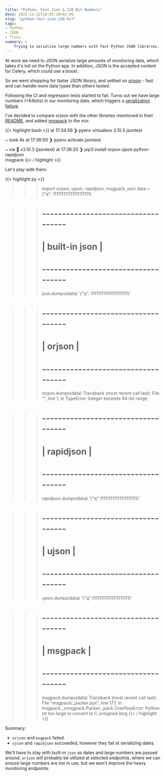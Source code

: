 ```yaml
---
title: "Python, Fast Json & 128 Bit Numbers"
date: 2022-11-22T18:02:28+02:00
slug: "python-fast-json-128-bit"
tags:
- Python
- JSON
- floss
summary: >
    Trying to serialize large numbers with fast Python JSON libraries.
---
```

At work we need to JSON serialize large amounts of monitoring data, which
takes it's toll on the Python app. In addition, JSON is the accepted content
for Celery, which could use a boost.

So we went shopping for faster JSON library, and settled on
[orjson](https://github.com/ijl/orjson) - fast and can handle more data
types than others tested.

Following the CI and regression tests started to fail. Turns out we have large
numbers (<64bits) in our monitoring data, which triggers a 
[serialization failure](https://github.com/ijl/orjson/issues/116).


I've decided to compare orjson with the other libraries mentioned in their
[README](https://github.com/ijl/orjson#performance), and added 
[msgpack](https://pypi.org/project/msgpack/) to the mix:

{{< highlight bash >}}
at 17:34:56 ❯ pyenv virtualenv 3.10.3 jsontest

~ took 4s
at 17:36:00 ❯ pyenv activate jsontest

~ via  v3.10.3 (jsontest)
at 17:36:20 ❯ pip3 install orjson ujson python-rapidjson \
msgpack
{{< / highlight >}}

Let's play with them:

{{< highlight py >}}
>>> import orjson, ujson, rapidjson, msgpack, json
>>> data = {"q": 111111111111111111111}

>>> # -----------------------------------
>>> # |         built-in json           | 
>>> # -----------------------------------
>>> json.dumps(data)
'{"q": 111111111111111111111}'

>>> # -----------------------------------
>>> # |            orjson               | 
>>> # -----------------------------------
>>> orjson.dumps(data)
Traceback (most recent call last):
  File "<stdin>", line 1, in <module>
TypeError: Integer exceeds 64-bit range

>>> # -----------------------------------
>>> # |           rapidjson             | 
>>> # -----------------------------------
>>> rapidjson.dumps(data)
'{"q":111111111111111111111}'

>>> # -----------------------------------
>>> # |             ujson               | 
>>> # -----------------------------------
>>> ujson.dumps(data)
'{"q":111111111111111111111}'

>>> # -----------------------------------
>>> # |            msgpack              | 
>>> # -----------------------------------
>>> msgpack.dumps(data)
Traceback (most recent call last):
  File "msgpack/_packer.pyx", line 177, 
  in msgpack._cmsgpack.Packer._pack
OverflowError: Python int too large to convert to
C unsigned long
{{< / highlight >}}

Summary:

* `orjson` and `msgpack` failed.
* `ujson` and `rapidjson` succeeded, however they fail at serializing dates.

We'll have to stay with built-in `json` as dates and large numbers are
passed around. `orjson` will probably be utilized at selected
endpoints, where we can ensure large numbers are not in use, but we won't 
improve the heavy monitoring endpoints.

